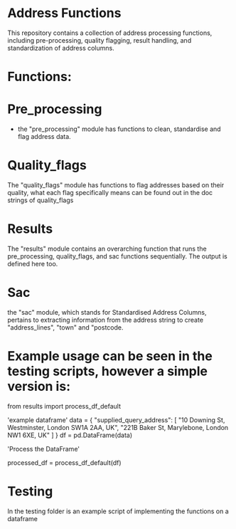 # Address Functions

This repository contains a collection of address processing functions, including pre-processing, quality flagging, result handling, and standardization of address columns. 

# Functions: 

# Pre_processing 
- the "pre_processing" module has functions to clean, standardise and flag address data.
  
# Quality_flags 
The "quality_flags" module has functions to flag addresses based on their quality, what each flag specifically means can be found out in the doc strings of quality_flags

# Results  
The "results" module contains an overarching function that runs the pre_processing, quality_flags, and sac functions sequentially. The output is defined here too.

# Sac 
the "sac" module, which stands for Standardised Address Columns, pertains to extracting information from the address string to create "address_lines", "town" and "postcode.

# Example usage can be seen in the testing scripts, however a simple version is:

from results import process_df_default

'example dataframe'
data = {
    "supplied_query_address": [
        "10 Downing St, Westminster, London SW1A 2AA, UK",
        "221B Baker St, Marylebone, London NW1 6XE, UK"
    ]
}
df = pd.DataFrame(data)

'Process the DataFrame'

processed_df = process_df_default(df)

# Testing 
In the testing folder is an example script of implementing the functions on a dataframe




